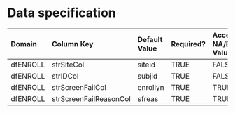 # Data specification

|**Domain** |**Column Key**         |**Default Value** |**Required?** |**Accept NA/Empty Values?** |
|:----------|:----------------------|:-----------------|:-------------|:---------------------------|
|dfENROLL   |strSiteCol             |siteid            |TRUE          |FALSE                       |
|dfENROLL   |strIDCol               |subjid            |TRUE          |FALSE                       |
|dfENROLL   |strScreenFailCol       |enrollyn          |TRUE          |TRUE                        |
|dfENROLL   |strScreenFailReasonCol |sfreas            |TRUE          |TRUE                        |
